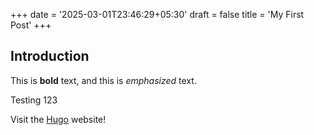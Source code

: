+++
date = '2025-03-01T23:46:29+05:30'
draft = false
title = 'My First Post'
+++
## Introduction

This is **bold** text, and this is *emphasized* text.

Testing 123

Visit the [Hugo](https://gohugo.io) website!